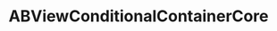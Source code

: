 ---
title: ABViewConditionalContainerCore
layout: module
mod: 'module:ABViewConditionalContainerCore'
category: core-views
---